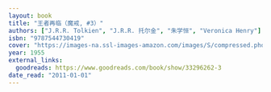 ```yaml
---
layout: book
title: "王者再临（魔戒, #3）"
authors: ["J.R.R. Tolkien", "J.R.R. 托尔金", "朱学恒", "Veronica Henry"]
isbn: "9787544730419"
cover: "https://images-na.ssl-images-amazon.com/images/S/compressed.photo.goodreads.com/books/1481261330i/33296262.jpg"
year: 1955
external_links:
  goodreads: https://www.goodreads.com/book/show/33296262-3
date_read: "2011-01-01"
---
```

